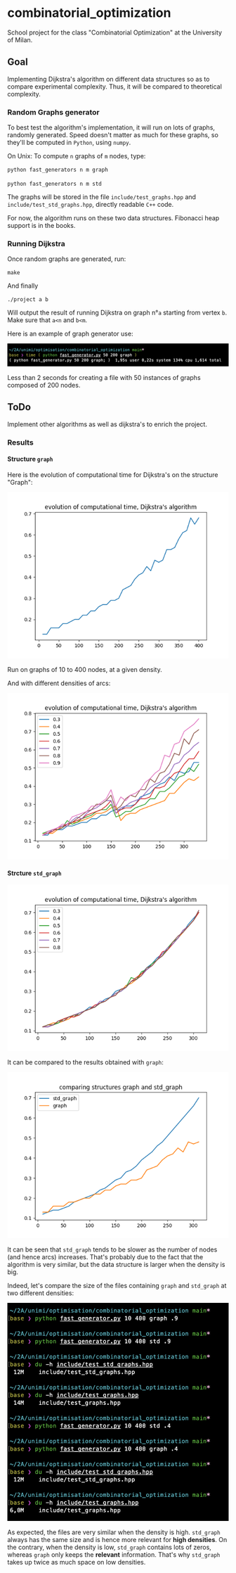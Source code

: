 # combinatorial_optimization

School project for the class "Combinatorial Optimization" at the University of Milan.

## Goal

Implementing Dijkstra's algorithm on different data structures so as to compare experimental complexity. Thus, it will be compared to theoretical complexity.

### Random Graphs generator

To best test the algorithm's implementation, it will run on lots of graphs, randomly generated. Speed doesn't matter as much for these graphs, so they'll be computed in `Python`, using `numpy`.

On Unix: To compute `n` graphs of `m` nodes, type:

	python fast_generators n m graph

	python fast_generators n m std

The graphs will be stored in the file `include/test_graphs.hpp` and `include/test_std_graphs.hpp`, directly readable `C++` code. 

For now, the algorithm runs on these two data structures. Fibonacci heap support is in the books.

### Running Dijkstra

Once random graphs are generated, run:

	make

And finally

	./project a b

Will output the result of running Dijkstra on graph n°`a` starting from vertex `b`. Make sure that `a<n` and `b<m`.

Here is an example of graph generator use:

![timing python](ressources/capture.png)

Less than 2 seconds for creating a file with 50 instances of graphs composed of 200 nodes.

## ToDo

Implement other algorithms as well as dijkstra's to enrich the project.

### Results

#### Structure `graph`

Here is the evolution of computational time for Dijkstra's on the structure "Graph":

![dijkstra_graph](ressources/dijkstra_res_graph.png)

Run on graphs of 10 to 400 nodes, at a given density.

And with different densities of arcs:

![variable_density](ressources/dijkstra_res_graph_density.png)

#### Strcture `std_graph`

![std_graph](ressources/dijkstra_density_std_graph.png)

It can be compared to the results obtained with `graph`:

![comparing](ressources/comparing_graph__std_graph.png)

It can be seen that `std_graph` tends to be slower as the number of nodes (and hence arcs) increases. That's probably due to the fact that the algorithm is very similar, but the data structure is larger when the density is big.

Indeed, let's compare the size of the files containing `graph` and `std_graph` at two different densities:

![comparing_size](ressources/spatial_comp.png)

As expected, the files are very similar when the density is high. `std_graph` always has the same size and is hence more relevant for __high densities__. On the contrary, when the density is low, `std_graph` contains lots of zeros, whereas `graph` only keeps the __relevant__ information. That's why `std_graph` takes up twice as much space on low densities.
